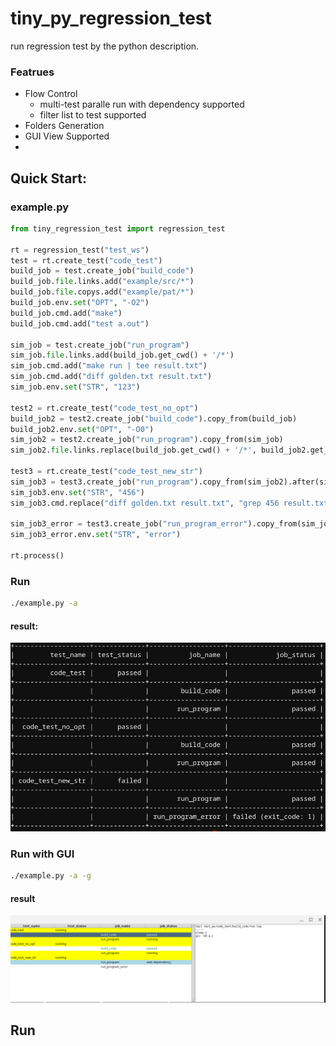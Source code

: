 # tiny_py_regression_test
run regression test by the python description.
### Featrues
- Flow Control
  - multi-test paralle run with dependency supported
  - filter list to test supported
- Folders Generation
- GUI View Supported
- 

## Quick Start:
### example.py
```python
from tiny_regression_test import regression_test

rt = regression_test("test_ws")
test = rt.create_test("code_test")
build_job = test.create_job("build_code")
build_job.file.links.add("example/src/*")
build_job.file.copys.add("example/pat/*")
build_job.env.set("OPT", "-O2")
build_job.cmd.add("make")
build_job.cmd.add("test a.out")

sim_job = test.create_job("run_program")
sim_job.file.links.add(build_job.get_cwd() + '/*')
sim_job.cmd.add("make run | tee result.txt")
sim_job.cmd.add("diff golden.txt result.txt")
sim_job.env.set("STR", "123")

test2 = rt.create_test("code_test_no_opt")
build_job2 = test2.create_job("build_code").copy_from(build_job)
build_job2.env.set("OPT", "-O0")
sim_job2 = test2.create_job("run_program").copy_from(sim_job)
sim_job2.file.links.replace(build_job.get_cwd() + '/*', build_job2.get_cwd() + '/*')

test3 = rt.create_test("code_test_new_str")
sim_job3 = test3.create_job("run_program").copy_from(sim_job2).after(sim_job2)
sim_job3.env.set("STR", "456")
sim_job3.cmd.replace("diff golden.txt result.txt", "grep 456 result.txt")

sim_job3_error = test3.create_job("run_program_error").copy_from(sim_job3)
sim_job3_error.env.set("STR", "error")

rt.process()
```

### Run
``` sh
./example.py -a
```
#### result:
![image](https://github.com/gkmike/tiny_py_regression_test/blob/master/img/no_gui.png)


### Run with GUI
``` sh
./example.py -a -g
```
#### result
![image](https://github.com/gkmike/tiny_py_regression_test/blob/master/img/gui.png)



## Run 
